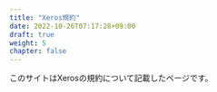 ```yaml
---
title: "Xeros規約"
date: 2022-10-26T07:17:28+09:00
draft: true
weight: 5
chapter: false
---
```

このサイトはXerosの規約について記載したページです。

